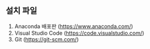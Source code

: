 ## 설치 파일
1. Anaconda 배포판 (https://www.anaconda.com/)
2. Visual Studio Code (https://code.visualstudio.com/)
3. Git (https://git-scm.com/)
